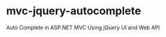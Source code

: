 mvc-jquery-autocomplete
=======================

Auto Complete in ASP.NET MVC Using jQuery UI and Web API